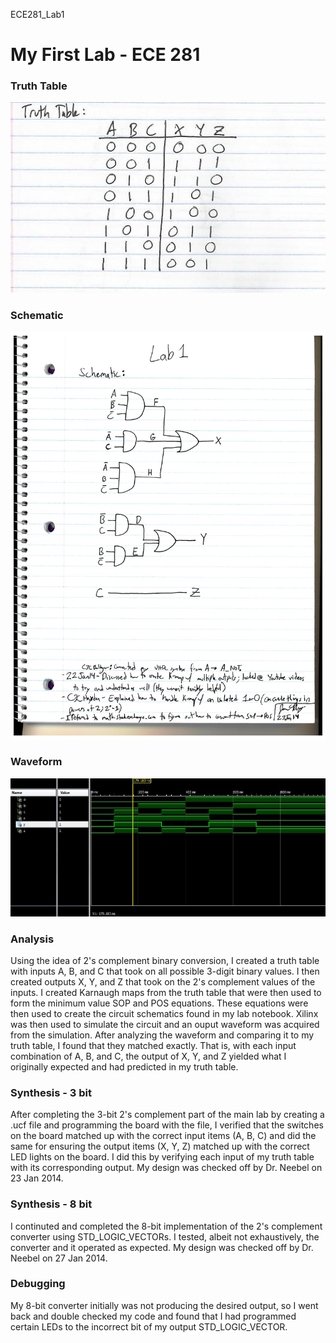 ECE281_Lab1

# My First Lab - ECE 281


### Truth Table
![alt text](https://github.com/JasonPluger/ECE281_Lab1/blob/master/TruthTable.JPG "Truth Table")

### Schematic
![alt Here's My Schematic](https://github.com/JasonPluger/ECE281_Lab1/blob/master/Schematic.jpg "Schematic")


### Waveform
![alt text](https://github.com/JasonPluger/ECE281_Lab1/blob/master/Lab1_waveform.JPG "waveform jpg")

### Analysis
Using the idea of 2's complement binary conversion, I created a truth table with inputs
A, B, and C that took on all possible 3-digit binary values. I then created outputs X, 
Y, and Z that took on the 2's complement values of the inputs. I created Karnaugh maps 
from the truth table that were then used to form the minimum value SOP and POS equations.
These equations were then used to create the circuit schematics found in my lab notebook.
Xilinx was then used to simulate the circuit and an ouput waveform was acquired from the
simulation. After analyzing the waveform and comparing it to my truth table, I found that
they matched exactly. That is, with each input combination of A, B, and C, the output
of X, Y, and Z yielded what I originally expected and had predicted in my truth table.

### Synthesis - 3 bit
After completing the 3-bit 2's complement part of the main lab by creating a .ucf file and
programming the board with the file, I verified that the switches on the board matched up 
with the correct input items (A, B, C) and did the same for ensuring the output items (X, Y, Z)
matched up with the correct LED lights on the board. I did this by verifying each input of my 
truth table with its corresponding output. My design was checked off by Dr. Neebel on 23 Jan 2014.

### Synthesis - 8 bit
I continuted and completed the 8-bit implementation of the 2's complement converter using 
STD_LOGIC_VECTORs. I tested, albeit not exhaustively, the converter and it operated as
expected. My design was checked off by Dr. Neebel on 27 Jan 2014.

### Debugging
My 8-bit converter initially was not producing the desired output, so I went back and double
checked my code and found that I had programmed certain LEDs to the incorrect bit of my 
output STD_LOGIC_VECTOR.
